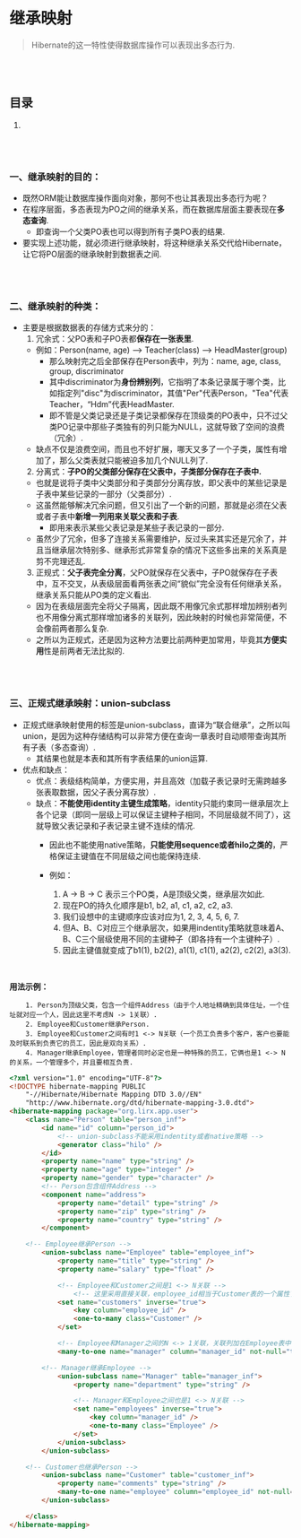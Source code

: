# 继承映射
> Hibernate的这一特性使得数据库操作可以表现出多态行为.

<br><br>

## 目录
1.

<br><br>

### 一、继承映射的目的：
- 既然ORM能让数据库操作面向对象，那何不也让其表现出多态行为呢？
- 在程序层面，多态表现为PO之间的继承关系，而在数据库层面主要表现在**多态查询**.
  - 即查询一个父类PO表也可以得到所有子类PO表的结果.
- 要实现上述功能，就必须进行继承映射，将这种继承关系交代给Hibernate，让它将PO层面的继承映射到数据表之间.

<br><br>

### 二、继承映射的种类：
- 主要是根据数据表的存储方式来分的：
  1. 冗余式：父PO表和子PO表都**保存在一张表里**.
    - 例如：Person(name, age)  -->  Teacher(class)   -->   HeadMaster(group)
      - 那么映射完之后全部保存在Person表中，列为：name, age, class, group, discriminator
      - 其中discriminator为**身份辨别列**，它指明了本条记录属于哪个类，比如指定列"disc"为discriminator，其值"Per"代表Person，"Tea"代表Teacher，“Hdm”代表HeadMaster.
      - 即不管是父类记录还是子类记录都保存在顶级类的PO表中，只不过父类PO记录中那些子类独有的列只能为NULL，这就导致了空间的浪费（冗余）.
    - 缺点不仅是浪费空间，而且也不好扩展，哪天又多了一个子类，属性有增加了，那么父类表就只能被迫多加几个NULL列了.
  2. 分离式：**子PO的父类部分保存在父表中，子类部分保存在子表中.**
    - 也就是说将子类中父类部分和子类部分分离存放，即父表中的某些记录是子表中某些记录的一部分（父类部分）.
    - 这虽然能够解决冗余问题，但又引出了一个新的问题，那就是必须在父表或者子表中**新增一列用来关联父表和子表**.
      - 即用来表示某些父表记录是某些子表记录的一部分.
    - 虽然少了冗余，但多了连接关系需要维护，反过头来其实还是冗余了，并且当继承层次特别多、继承形式非常复杂的情况下这些多出来的关系真是剪不完理还乱.
  3. 正规式：**父子表完全分离**，父PO就保存在父表中，子PO就保存在子表中，互不交叉，从表级层面看两张表之间“貌似”完全没有任何继承关系，继承关系只能从PO类的定义看出.
    - 因为在表级层面完全将父子隔离，因此既不用像冗余式那样增加辨别者列也不用像分离式那样增加诸多的关联列，因此映射的时候也非常简便，不会像前两者那么复杂.
    - 之所以为正规式，还是因为这种方法要比前两种更加常用，毕竟其**方便实用**性是前两者无法比拟的.

<br><br>

### 三、正规式继承映射：union-subclass

- 正规式继承映射使用的标签是union-subclass，直译为“联合继承”，之所以叫union，是因为这种存储结构可以非常方便在查询一章表时自动顺带查询其所有子表（多态查询）.
  - 其结果也就是本表和其所有字表结果的union运算.
- 优点和缺点：
  - 优点：表级结构简单，方便实用，并且高效（加载子表记录时无需跨越多张表取数据，因父子表分离存放）.
  - 缺点：**不能使用identity主键生成策略**，identity只能约束同一继承层次上各个记录（即同一层级上可以保证主键种子相同，不同层级就不同了），这就导致父表记录和子表记录主键不连续的情况.
    - 因此也不能使用native策略，**只能使用sequence或者hilo之类的**，严格保证主键值在不同层级之间也能保持连续.
    - 例如：

        1. A -> B -> C 表示三个PO类，A是顶级父类，继承层次如此.
        2. 现在PO的持久化顺序是b1, b2, a1, c1, a2, c2, a3.
        3. 我们设想中的主键顺序应该对应为1, 2, 3, 4, 5, 6, 7.
        4. 但A、B、C对应三个继承层次，如果用indentity策略就意味着A、B、C三个层级使用不同的主键种子（即各持有一个主键种子）.
        5. 因此主键值就变成了b1(1), b2(2), a1(1), c1(1), a2(2), c2(2), a3(3).

<br>

**用法示例：**

        1. Person为顶级父类，包含一个组件Address（由于个人地址精确到具体住址，一个住址就对应一个人，因此这里不考虑N -> 1关联）.
        2. Employee和Customer继承Person.
        3. Employee和Customer之间有时1 <-> N关联（一个员工负责多个客户，客户也要能及时联系到负责它的员工，因此是双向关系）.
        4. Manager继承Employee，管理者同时必定也是一种特殊的员工，它俩也是1 <-> N的关系，一个管理多个，并且要相互负责.

```html
<?xml version="1.0" encoding="UTF-8"?>
<!DOCTYPE hibernate-mapping PUBLIC
    "-//Hibernate/Hibernate Mapping DTD 3.0//EN"
    "http://www.hibernate.org/dtd/hibernate-mapping-3.0.dtd">
<hibernate-mapping package="org.lirx.app.user">
	<class name="Person" table="person_inf">
		<id name="id" column="person_id">
            <!-- union-subclass不能采用indentity或者native策略 -->
			<generator class="hilo" />
		</id>
		<property name="name" type="string" />
		<property name="age" type="integer" />
		<property name="gender" type="character" />
		<!-- Person包含组件Address -->
		<component name="address">
			<property name="detail" type="string" />
			<property name="zip" type="string" />
			<property name="country" type="string" />
		</component>

	<!-- Employee继承Person -->
		<union-subclass name="Employee" table="employee_inf">
			<property name="title" type="string" />
			<property name="salary" type="float" />

			<!-- Employee和Customer之间是1 <-> N关联 -->
				<!-- 这里采用直接关联，employee_id相当于Customer表的一个属性了 -->
			<set name="customers" inverse="true">
				<key column="employee_id" />
				<one-to-many class="Customer" />
			</set>

			<!-- Employee和Manager之间的N <-> 1关联，关联列加在Employee表中 -->
			<many-to-one name="manager" column="manager_id" not-null="true" />

		<!-- Manager继承Employee -->
			<union-subclass name="Manager" table="manager_inf">
				<property name="department" type="string" />

				<!-- Manager和Employee之间也是1 <-> N关联 -->
				<set name="employees" inverse="true">
					<key column="manager_id" />
					<one-to-many class="Employee" />
				</set>
			</union-subclass>
		</union-subclass>

	<!-- Customer也继承Person -->
		<union-subclass name="Customer" table="customer_inf">
			<property name="comments" type="string" />
			<many-to-one name="employee" column="employee_id" not-null="true">
		</union-subclass>

	</class>
</hibernate-mapping>
```
